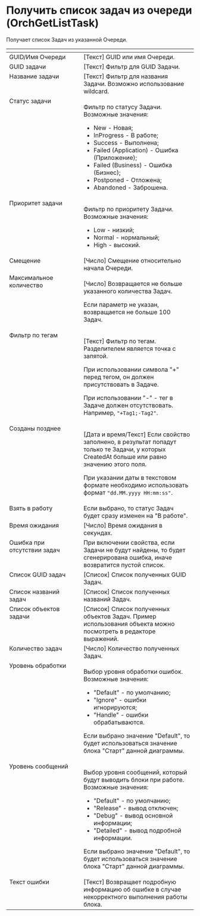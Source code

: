 # Получить список задач из очереди (OrchGetListTask)

Получает список Задач из указанной Очереди.

<table data-header-hidden><thead><tr><th width="188.58331298828125" valign="top"></th><th width="297.7498779296875" valign="top"></th></tr></thead><tbody><tr><td valign="top">GUID/Имя Очереди</td><td valign="top">[Текст] GUID или имя Очереди.</td></tr><tr><td valign="top">GUID задачи</td><td valign="top">[Текст] Фильтр для GUID Задачи.</td></tr><tr><td valign="top">Название задачи</td><td valign="top">[Текст] Фильтр для названия Задачи. Возможно использование wildcard.</td></tr><tr><td valign="top">Статус задачи</td><td valign="top"><p>Фильтр по статусу Задачи. Возможные значения: </p><ul><li>New - Новая; </li><li>InProgress - В работе; </li><li>Success - Выполнена; </li><li>Failed (Application) - Ошибка (Приложение); </li><li>Failed (Business) - Ошибка (Бизнес); </li><li>Postponed - Отложена; </li><li>Abandoned - Заброшена.</li></ul></td></tr><tr><td valign="top">Приоритет задачи</td><td valign="top"><p>Фильтр по приоритету Задачи. Возможные значения: </p><ul><li>Low - низкий; </li><li>Normal - нормальный; </li><li>High - высокий.</li></ul></td></tr><tr><td valign="top">Смещение</td><td valign="top">[Число] Смещение относительно начала Очереди.</td></tr><tr><td valign="top">Максимальное количество</td><td valign="top"><p>[Число] Возвращается не больше указанного количества Задач. </p><p></p><p>Если параметр не указан, возвращается не больше 100 Задач.</p></td></tr><tr><td valign="top">Фильтр по тегам</td><td valign="top"><p>[Текст] Фильтр по тегам. Разделителем является точка с запятой. </p><p></p><p>При использовании символа "+" перед тегом, он должен присутствовать в Задаче. </p><p></p><p>При использовании "-" - тег в Задаче должен отсутствовать. Например, <code>"+Tag1;-Tag2"</code>.</p></td></tr><tr><td valign="top">Созданы позднее</td><td valign="top"><p>[Дата и время/Текст] Если свойство заполнено, в результат попадут только те Задачи, у которых CreatedAt больше или равно значению этого поля. </p><p></p><p>При указании даты в текстовом формате необходимо использовать формат <code>"dd.MM.yyyy HH:mm:ss"</code>.</p></td></tr><tr><td valign="top">Взять в работу</td><td valign="top">Если выбрано, то статус Задач будет сразу изменен на "В работе".</td></tr><tr><td valign="top">Время ожидания</td><td valign="top">[Число] Время ожидания в секундах.</td></tr><tr><td valign="top">Ошибка при отсутствии задач</td><td valign="top">При включении свойства, если Задачи не будут найдены, то будет сгенерирована ошибка, иначе возвратится пустой список.</td></tr><tr><td valign="top">Список GUID задач</td><td valign="top">[Список] Список полученных GUID Задач.</td></tr><tr><td valign="top">Список названий задач</td><td valign="top">[Список] Список полученных названий Задач.</td></tr><tr><td valign="top">Список объектов задачи</td><td valign="top">[Список] Список полученных объектов Задач. Пример использования объекта можно посмотреть в редакторе выражений.</td></tr><tr><td valign="top">Количество задач</td><td valign="top">[Число] Количество полученных Задач.</td></tr><tr><td valign="top">Уровень обработки</td><td valign="top"><p>Выбор уровня обработки ошибок. Возможные значения: </p><ul><li>"Default" - по умолчанию; </li><li>"Ignore" - ошибки игнорируются; </li><li>"Handle" - ошибки обрабатываются. </li></ul><p>Если выбрано значение "Default", то будет использоваться значение блока "Старт" данной диаграммы.</p></td></tr><tr><td valign="top">Уровень сообщений</td><td valign="top"><p>Выбор уровня сообщений, который будут выводить блоки при работе. Возможные значения: </p><ul><li>"Default" - по умолчанию; </li><li>"Release" - вывод отключен; </li><li>"Debug" - вывод основной информации; </li><li>"Detailed" - вывод подробной информации. </li></ul><p>Если выбрано значение "Default", то будет использоваться значение блока "Старт" данной диаграммы.</p></td></tr><tr><td valign="top">Текст ошибки</td><td valign="top">[Текст] Возвращает подробную информацию об ошибке в случае некорректного выполнения работы блока.</td></tr></tbody></table>
